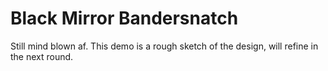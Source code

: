 # Black Mirror Bandersnatch

Still mind blown af. This demo is a rough sketch of the design, will refine in the next round.
